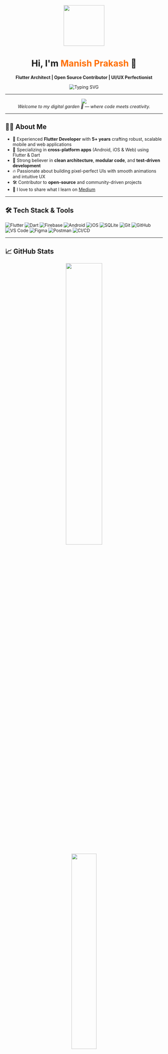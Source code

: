 <!-- HEADER WITH GIF + DYNAMIC TEXT -->
<div align="center" id="header">
  <img src="https://media.giphy.com/media/M9gbBd9nbDrOTu1Mqx/giphy.gif" width="130"/>
  <h1>Hi, I'm <span style="color:#ff6f00">Manish Prakash</span> 👋</h1>
  <p><strong>Flutter Architect | Open Source Contributor | UI/UX Perfectionist</strong></p>
 <img src="https://readme-typing-svg.demolab.com/?lines=Flutter%20Developer%20from%20India;5%2B%20Years%20of%20Coding%20Experience;Building%20Android%20iOS%20and%20Web%20Apps;Clean%20Architecture%20and%20Open%20Source;Always%20Learning%20New%20Things!" alt="Typing SVG" />
</div>

---

<!-- VISITOR COUNTER -->
<p align="center">
  <img src="https://komarev.com/ghpvc/?username=mprakashgithub&label=Visitors&color=0E8A16&style=for-the-badge" />
  <br/>
  <i>Welcome to my digital garden 🌱 — where code meets creativity.</i>
</p>

---

## 👨‍💻 About Me

- 💼 Experienced **Flutter Developer** with **5+ years** crafting robust, scalable mobile and web applications  
- 📱 Specializing in **cross-platform apps** (Android, iOS & Web) using Flutter & Dart  
- 🧠 Strong believer in **clean architecture**, **modular code**, and **test-driven development**  
- 🔥 Passionate about building pixel-perfect UIs with smooth animations and intuitive UX  
- 🛠 Contributor to **open-source** and community-driven projects  
- 📰 I love to share what I learn on [Medium](https://medium.com/@mailtomprakash1)

---

## 🛠️ Tech Stack & Tools

![Flutter](https://img.shields.io/badge/Flutter-02569B?style=flat&logo=flutter&logoColor=white)
![Dart](https://img.shields.io/badge/Dart-0175C2?style=flat&logo=dart&logoColor=white)
![Firebase](https://img.shields.io/badge/Firebase-FFCA28?style=flat&logo=firebase&logoColor=white)
![Android](https://img.shields.io/badge/Android-3DDC84?style=flat&logo=android&logoColor=white)
![iOS](https://img.shields.io/badge/iOS-000000?style=flat&logo=apple&logoColor=white)
![SQLite](https://img.shields.io/badge/SQLite-003B57?style=flat&logo=sqlite&logoColor=white)
![Git](https://img.shields.io/badge/Git-F05032?style=flat&logo=git&logoColor=white)
![GitHub](https://img.shields.io/badge/GitHub-181717?style=flat&logo=github&logoColor=white)
![VS Code](https://img.shields.io/badge/VS%20Code-007ACC?style=flat&logo=visual-studio-code&logoColor=white)
![Figma](https://img.shields.io/badge/Figma-F24E1E?style=flat&logo=figma&logoColor=white)
![Postman](https://img.shields.io/badge/Postman-FF6C37?style=flat&logo=postman&logoColor=white)
![CI/CD](https://img.shields.io/badge/CI/CD-AEC7E8?style=flat&logo=githubactions&logoColor=white)

---

## 📈 GitHub Stats

<p align="center">
  <img src="https://github-readme-stats.vercel.app/api?username=mprakashgithub&show_icons=true&theme=radical&count_private=true" width="48%" />
<!--   <img src="https://github-readme-streak-stats.herokuapp.com/?user=mprakashgithub&theme=radical" width="48%" /> -->
</p>

<p align="center">
  <img src="https://github-readme-stats.vercel.app/api/top-langs/?username=mprakashgithub&layout=compact&theme=radical" width="40%" />
</p>

---

## 📫 Connect with Me

- 💼 [LinkedIn](https://www.linkedin.com/in/manishprakashind)  
- 📧 mailtomprakash1@gmail.com  
- 🌐 [Portfolio](https://mprakashgithub.github.io/)  
- ✍️ [Medium](https://medium.com/@mailtomprakash1)  

---

> _“Code is like humor. When you have to explain it, it’s bad.” – Cory House_

---

✅ *Let’s collaborate on high-quality Flutter projects!*

- Mobile app development (Android & iOS)
- Open source :octocat:

## Get in touch :coffee:

- Connect with me on [LinkedIn](https://www.linkedin.com/in/manishprakashind)
- You can email me at mailtomprakash1@gmail.com
- You can check my [profile](https://mprakashgithub.github.io/) -->
